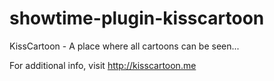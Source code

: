# showtime-plugin-kisscartoon

KissCartoon - A place where all cartoons can be seen...

For additional info, visit http://kisscartoon.me
